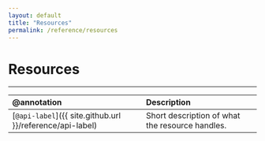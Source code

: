 ```yaml
---
layout: default
title: "Resources"
permalink: /reference/resources
---
```


# Resources
---

| @annotation | Description |
| :--- | :--- |
| [`@api-label`]({{ site.github.url }}/reference/api-label) | Short description of what the resource handles. |
